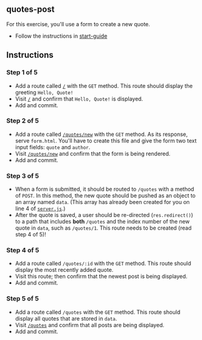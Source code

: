 ## quotes-post
For this exercise, you'll use a form to create a new quote.

- Follow the instructions in [start-guide](../start-guide.md)

## Instructions
### Step 1 of 5
- Add a route called [`/`](http://localhost:8000/) with the `GET` method. This route should display the greeting `Hello, Quote!`
- Visit [`/`](http://localhost:8000/) and confirm that `Hello, Quote!` is displayed.
- Add and commit.

### Step 2 of 5
- Add a route called [`/quotes/new`](http://localhost:8000/quotes) with the `GET` method. As its response, serve `form.html`. You'll have to create this file and give the form two text input fields: `quote` and `author`.
- Visit [`/quotes/new`](http://localhost:8000/quotes) and confirm that the form is being rendered.
- Add and commit.

### Step 3 of 5
- When a form is submitted, it should be routed to `/quotes` with a method of `POST`. In this method, the new quote should be pushed as an object to an array named `data`. (This array has already been created for you on line 4 of [`server.js`](./server.js).)
- After the quote is saved, a user should be re-directed (`res.redirect()`) to a path that includes __both__  `/quotes` and the index number of the new quote in `data`, such as `/quotes/1`. This route needs to be created (read step 4 of 5)!

### Step 4 of 5
- Add a route called `/quotes/:id` with the `GET` method. This route should display the most recently added quote.
- Visit this route; then confirm that the newest post is being displayed.
- Add and commit.

### Step 5 of 5
- Add a route called `/quotes` with the `GET` method. This route should display all quotes that are stored in `data`.
- Visit [`/quotes`](http://localhost:8000/quotes) and confirm that all posts are being displayed.
- Add and commit.
